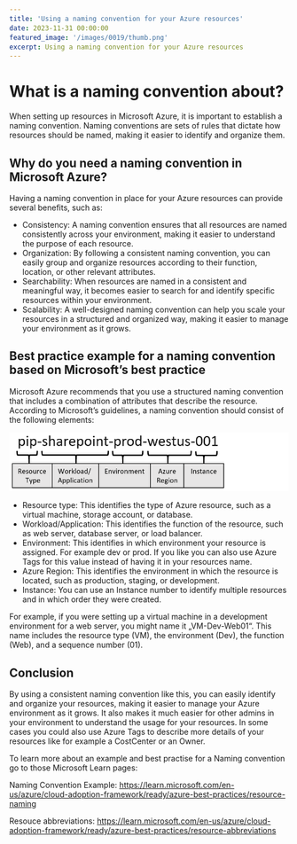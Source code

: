```yaml
---
title: 'Using a naming convention for your Azure resources'
date: 2023-11-31 00:00:00
featured_image: '/images/0019/thumb.png'
excerpt: Using a naming convention for your Azure resources
---
```


# What is a naming convention about?

When setting up resources in Microsoft Azure, it is important to establish a naming convention. Naming conventions are sets of rules that dictate how resources should be named, making it easier to identify and organize them.

## Why do you need a naming convention in Microsoft Azure?
Having a naming convention in place for your Azure resources can provide several benefits, such as:

- Consistency: A naming convention ensures that all resources are named consistently across your environment, making it easier to understand the purpose of each resource.
- Organization: By following a consistent naming convention, you can easily group and organize resources according to their function, location, or other relevant attributes.
- Searchability: When resources are named in a consistent and meaningful way, it becomes easier to search for and identify specific resources within your environment.
- Scalability: A well-designed naming convention can help you scale your resources in a structured and organized way, making it easier to manage your environment as it grows.

## Best practice example for a naming convention based on Microsoft’s best practice
Microsoft Azure recommends that you use a structured naming convention that includes a combination of attributes that describe the resource. According to Microsoft’s guidelines, a naming convention should consist of the following elements:

![](/images/0019/1.png)

- Resource type: This identifies the type of Azure resource, such as a virtual machine, storage account, or database.
- Workload/Application: This identifies the function of the resource, such as web server, database server, or load balancer.
- Environment: This identifies in which environment your resource is assigned. For example dev or prod. If you like you can also use Azure Tags for this value instead of having it in your resources name.
- Azure Region: This identifies the environment in which the resource is located, such as production, staging, or development.
- Instance: You can use an Instance number to identify multiple resources and in which order they were created.

For example, if you were setting up a virtual machine in a development environment for a web server, you might name it „VM-Dev-Web01“. This name includes the resource type (VM), the environment (Dev), the function (Web), and a sequence number (01).

## Conclusion
By using a consistent naming convention like this, you can easily identify and organize your resources, making it easier to manage your Azure environment as it grows. It also makes it much easier for other admins in your environment to understand the usage for your resources. In some cases you could also use Azure Tags to describe more details of your resources like for example a CostCenter or an Owner.

To learn more about an example and best practise for a Naming convention go to those Microsoft Learn pages:

Naming Convention Example: https://learn.microsoft.com/en-us/azure/cloud-adoption-framework/ready/azure-best-practices/resource-naming

Resouce abbreviations: https://learn.microsoft.com/en-us/azure/cloud-adoption-framework/ready/azure-best-practices/resource-abbreviations